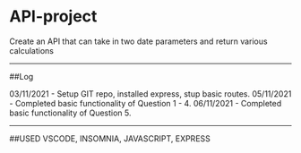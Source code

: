 # API-project

Create an API that can take in two date parameters and return various calculations

---

##Log

03/11/2021 - Setup GIT repo, installed express, stup basic routes.
05/11/2021 - Completed basic functionality of Question 1 - 4.
06/11/2021 - Completed basic functionality of Question 5.


--- 

##USED
VSCODE, INSOMNIA, JAVASCRIPT, EXPRESS
